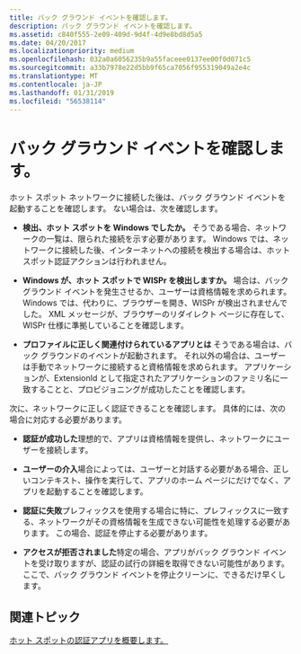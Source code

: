 ```yaml
---
title: バック グラウンド イベントを確認します。
description: バック グラウンド イベントを確認します。
ms.assetid: c840f555-2e09-409d-9d4f-4d9e8bd8d5a5
ms.date: 04/20/2017
ms.localizationpriority: medium
ms.openlocfilehash: 032a0a6056235b9a55faceee0137ee00f0d071c5
ms.sourcegitcommit: a33b7978e22d5bb9f65ca7056f955319049a2e4c
ms.translationtype: MT
ms.contentlocale: ja-JP
ms.lasthandoff: 01/31/2019
ms.locfileid: "56538114"
---
```

# <a name="verify-background-events"></a>バック グラウンド イベントを確認します。


ホット スポット ネットワークに接続した後は、バック グラウンド イベントを起動することを確認します。 ない場合は、次を確認します。

-   **検出、ホット スポットを Windows でしたか。** そうである場合、ネットワークの一覧は、限られた接続を示す必要があります。 Windows では、ネットワークに接続した後、インターネットへの接続を検出する場合は、ホット スポット認証アクションは行われません。

-   **Windows が、ホット スポットで WISPr を検出しますか。** 場合は、バック グラウンド イベントを発生させるか、ユーザーは資格情報を求められます。 Windows では、代わりに、ブラウザーを開き、WISPr が検出されませんでした。 XML メッセージが、ブラウザーのリダイレクト ページに存在して、WISPr 仕様に準拠していることを確認します。

-   **プロファイルに正しく関連付けられているアプリとは** そうである場合は、バック グラウンドのイベントが起動されます。 それ以外の場合は、ユーザーは手動でネットワークに接続すると資格情報を求められます。 アプリケーションが、ExtensionId として指定されたアプリケーションのファミリ名に一致することと、プロビジョニングが成功したことを確認します。

次に、ネットワークに正しく認証できることを確認します。 具体的には、次の場合に対応する必要があります。

-   **認証が成功した**理想的で、アプリは資格情報を提供し、ネットワークにユーザーを接続します。

-   **ユーザーの介入**場合によっては、ユーザーと対話する必要がある場合、正しいコンテキスト、操作を実行して、アプリのホーム ページにだけでなく、アプリを起動することを確認します。

-   **認証に失敗**プレフィックスを使用する場合に特に、プレフィックスに一致する、ネットワークがその資格情報を生成できない可能性を処理する必要があります。 この場合、認証を停止する必要があります。

-   **アクセスが拒否されました**特定の場合、アプリがバック グラウンド イベントを受け取りますが、認証の試行の詳細を取得できない可能性があります。 ここで、バック グラウンド イベントを停止クリーンに、できるだけ早くします。

## <a name="span-idrelatedtopicsspanrelated-topics"></a><span id="related_topics"></span>関連トピック


[ホット スポットの認証アプリを概要します。](get-started-with-a-hotspot-authentication-app.md)

 

 






